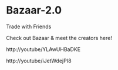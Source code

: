 Bazaar-2.0
==========
Trade with Friends

Check out Bazaar & meet the creators here!

http://youtube/YLAwUHBaDKE

http://youtube/iJetWdejPI8 


